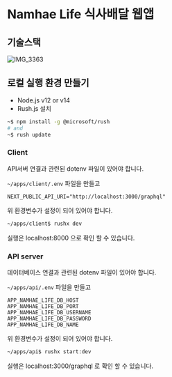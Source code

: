 # Namhae Life 식사배달 웹앱

## 기술스택
![IMG_3363](https://user-images.githubusercontent.com/55748886/173482179-9537b692-bff7-4814-b812-e03d7808857d.JPG)


## 로컬 실행 환경 만들기

- Node.js v12 or v14
- Rush.js 설치

```bash
~$ npm install -g @microsoft/rush
# and
~$ rush update
```

### Client

API서버 연결과 관련된 dotenv 파일이 있어야 합니다.

`~/apps/client/.env` 파일을 만들고

```
NEXT_PUBLIC_API_URI="http://localhost:3000/graphql"

```

위 환경변수가 설정이 되어 있어야 합니다.

```bash
~/apps/client$ rushx dev
```

실행은 localhost:8000 으로 확인 할 수 있습니다.

### API server

데이터베이스 연결과 관련된 dotenv 파일이 있어야 합니다.

`~/apps/api/.env` 파일을 만들고

```
APP_NAMHAE_LIFE_DB_HOST
APP_NAMHAE_LIFE_DB_PORT
APP_NAMHAE_LIFE_DB_USERNAME
APP_NAMHAE_LIFE_DB_PASSWORD
APP_NAMHAE_LIFE_DB_NAME
```

위 환경변수가 설정이 되어 있어야 합니다.

```bash
~/apps/api$ rushx start:dev
```

실행은 localhost:3000/graphql 로 확인 할 수 있습니다.
